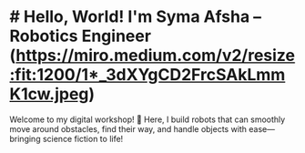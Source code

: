 # # Hello, World! I'm Syma Afsha – Robotics Engineer (https://miro.medium.com/v2/resize:fit:1200/1*_3dXYgCD2FrcSAkLmmK1cw.jpeg)


Welcome to my digital workshop! 🌟 Here, I build robots that can smoothly move around obstacles, find their way, and handle objects with ease—bringing science fiction to life!

